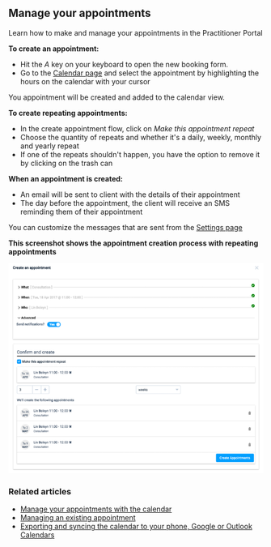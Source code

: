 ## Manage your appointments

Learn how to make and manage your appointments in the Practitioner Portal

**To create an appointment:**

* Hit the *A* key on your keyboard to open the new booking form.
* Go to the [Calendar page](http://portal.appointmentguru.co/#/calendar) and select the appointment by highlighting the hours on the calendar with your cursor

You appointment will be created and added to the calendar view.

**To create repeating appointments:**

* In the create appointment flow, click on *Make this appointment repeat*
* Choose the quantity of repeats and whether it's a daily, weekly, monthly and yearly repeat
* If one of the repeats shouldn't happen, you have the option to remove it by clicking on the trash can

**When an appointment is created:**

* An email will be sent to client with the details of their appointment
* The day before the appointment, the client will receive an SMS reminding them of their appointment

You can customize the messages that are sent from the [Settings page](http://portal.appointmentguru.co/#/settings)

**This screenshot shows the appointment creation process with repeating appointments**

![Navigation](images/manage-your-events-with-the-calendar/schedule.png)

### Related articles

* [Manage your appointments with the calendar](manage-your-events-with-the-calendar.html)
* [Managing an existing appointment](managing-existing-appointments)
* [Exporting and syncing the calendar to your phone, Google or Outlook Calendars](exporting-and-syncing-the-calendar)
